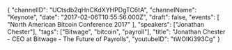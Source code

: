 {
    "channelID": "UCtsdb2qHnCKdXYHPDgTC6tA",
    "channelName": "Keynote",
    "date": "2017-02-06T10:55:56.000Z",
    "draft": false,
    "events": [
        "North American Bitcoin Conference 2017"
    ],
    "speakers": ["Jonathan Chester"],
    "tags": ["Bitwage", "bitcoin", "payroll"],
    "title": "Jonathan Chester - CEO at Bitwage - The Future of Payrolls",
    "youtubeID": "tWOIKi393Cg"
}
